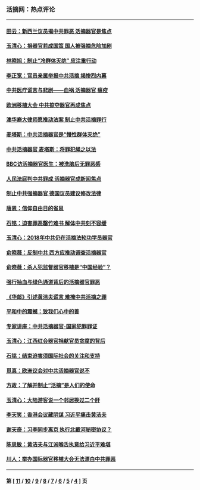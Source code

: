 ### 活摘网：热点评论
---
#### [田云：新西兰议员揭中共罪恶 活摘器官是焦点](../../pages/nf5879/n13070629.md?07220430) 
#### [玉清心：捐器官若成国策 国人被强摘危险加剧](../../pages/nf5879/n12802713.md?07220430) 
#### [林晓旭：制止“冷群体灭绝” 应注重行动](../../pages/nf5879/n12779736.md?07220430) 
#### [李正宽：官员亲属举报中共活摘 揭惨烈内幕](../../pages/nf5879/n12684490.md?07220430) 
#### [中共医疗谎言与悲剧——血祸 活摘器官 瘟疫](../../pages/nf5879/n12372103.md?07220430) 
#### [欧洲移植大会 中共掠夺器官再成焦点](../../pages/nf5879/n11538883.md?07220430) 
#### [澳华裔大律师愿推动法案 制止中共活摘罪行](../../pages/nf5879/n11377039.md?07220430) 
#### [麦塔斯：中共活摘器官是“慢性群体灭绝”](../../pages/nf5879/n11350529.md?07220430) 
#### [中共活摘器官 麦塔斯：将罪犯绳之以法](../../pages/nf5879/n11347973.md?07220430) 
#### [BBC访活摘器官医生：被洗脑后无罪恶感](../../pages/nf5879/n11335935.md?07220430) 
#### [人民法庭判中共罪成 活摘器官成新闻焦点](../../pages/nf5879/n11331578.md?07220430) 
#### [制止中共强摘器官 德国议员建议修改法律](../../pages/nf5879/n11249451.md?07220430) 
#### [唐恩：信仰自由日的省思](../../pages/nf5879/n11003525.md?07220430) 
#### [石铭：迫害罪恶罄竹难书  解体中共刻不容缓](../../pages/nf5879/n10942855.md?07220430) 
#### [玉清心：2018年中共仍在活摘法轮功学员器官](../../pages/nf5879/n10914646.md?07220430) 
#### [俞晓薇：反制中共 西方应推动调查活摘器官](../../pages/nf5879/n10794671.md?07220430) 
#### [俞晓薇：杀人犯监督器官移植是“中国经验”？](../../pages/nf5879/n10466427.md?07220430) 
#### [强行抽血与绿色通道背后的活摘器官罪恶](../../pages/nf5879/n10004708.md?07220430) 
#### [《华邮》引述黄洁夫谎言 难掩中共活摘之罪](../../pages/nf5879/n9642309.md?07220430) 
#### [平和中的震撼：致我们心中的善](../../pages/nf5879/n9021123.md?07220430) 
#### [专家讲座：中共活摘器官-国家犯罪罪证](../../pages/nf5879/n8828153.md?07220430) 
#### [玉清心：江西红会器官捐献官员贪腐的背后](../../pages/nf5879/n8522122.md?07220430) 
#### [石铭：结束迫害须国际社会的关注和支持](../../pages/nf5879/n8443497.md?07220430) 
#### [觅真：欧洲议会对中共活摘器官说不](../../pages/nf5879/n8337486.md?07220430) 
#### [方政：了解并制止“活摘”是人们的使命](../../pages/nf5879/n8329214.md?07220430) 
#### [玉清心：大陆游客说一个邻居换过二个肝](../../pages/nf5879/n8291404.md?07220430) 
#### [李天笑：香港会议藏阴谋 习近平痛击黄洁夫](../../pages/nf5879/n8241459.md?07220430) 
#### [谢天奇：习李同步离京 执行北戴河秘密协议？](../../pages/nf5879/n8230418.md?07220430) 
#### [陈思敏：黄洁夫与江派喉舌执意给习近平难堪](../../pages/nf5879/n8222166.md?07220430) 
#### [川人：举办国际器官移植大会无法漂白中共罪恶](../../pages/nf5879/n8221121.md?07220430) 

---
#### 第 [ [11](./11.md?07220430) / [10](./10.md?07220430) / [9](./9.md?07220430) / [8](./8.md?07220430) / [7](./7.md?07220430) / [6](./6.md?07220430) / [5](./5.md?07220430) / [4](./4.md?07220430) ] 页
